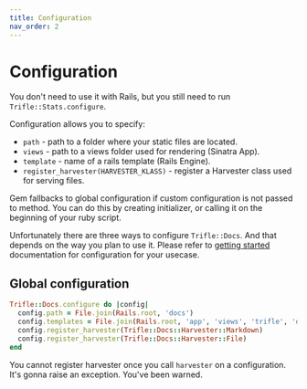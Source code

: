 ```yaml
---
title: Configuration
nav_order: 2
---
```


# Configuration

You don't need to use it with Rails, but you still need to run `Trifle::Stats.configure`.

Configuration allows you to specify:

- `path` - path to a folder where your static files are located.
- `views` - path to a views folder used for rendering (Sinatra App).
- `template` - name of a rails template (Rails Engine).
- `register_harvester(HARVESTER_KLASS)` - register a Harvester class used for serving files.

Gem fallbacks to global configuration if custom configuration is not passed to method. You can do this by creating initializer, or calling it on the beginning of your ruby script.

Unfortunately there are three ways to configure `Trifle::Docs`. And that depends on the way you plan to use it. Please refer to [getting started](getting_started) documentation for configuration for your usecase.

## Global configuration

```ruby
Trifle::Docs.configure do |config|
  config.path = File.join(Rails.root, 'docs')
  config.templates = File.join(Rails.root, 'app', 'views', 'trifle', 'docs')
  config.register_harvester(Trifle::Docs::Harvester::Markdown)
  config.register_harvester(Trifle::Docs::Harvester::File)
end
```

You cannot register harvester once you call `harvester` on a configuration. It's gonna raise an exception. You've been warned.
